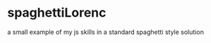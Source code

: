 spaghettiLorenc
===============

a small example of my js skills in a standard spaghetti style solution
